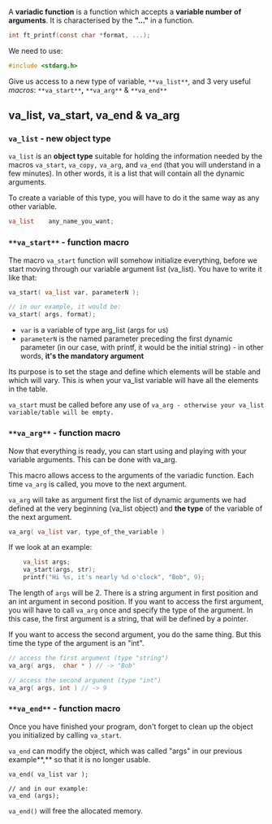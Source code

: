 A **variadic function** is a function which accepts a **variable number of arguments**. It is characterised by the **"..."** in a function.

```c
int	ft_printf(const char *format, ...);
```

We need to use:
```c
#include <stdarg.h>
```

Give us access to a new type of variable, `**va_list**`_,_ and 3 very useful _macros_: `**va_start**`**,** `**va_arg**` & `**va_end**`

## va_list, va_start, va_end & va_arg
### `va_list` - new object type
`va_list` is an **object type** suitable for holding the information needed by the macros `va_start`, `va_copy,` `va_arg`, and `va_end` (that you will understand in a few minutes). In other words, it is a list that will contain all the dynamic arguments.

To create a variable of this type, you will have to do it the same way as any other variable.

```c
va_list    any_name_you_want;
```

### `**va_start**` **- function macro**

The macro `va_start` function will somehow initialize everything, before we start moving through our variable argument list (va_list). You have to write it like that:

```c
va_start( va_list var, parameterN );

// in our example, it would be:
va_start( args, format);
```

- `var` is a variable of type arg_list (args for us)
- `parameterN` is the named parameter preceding the first dynamic parameter (in our case, with printf, it would be the initial string) - in other words, **it's the mandatory argument**

Its purpose is to set the stage and define which elements will be stable and which will vary. This is when your va_list variable will have all the elements in the table.

`va_start` must be called before any use of `va_arg - otherwise your va_list variable/table will be empty.`

### `**va_arg**` **- function macro**

Now that everything is ready, you can start using and playing with your variable arguments. This can be done with va_arg.

This macro allows access to the arguments of the variadic function. Each time `va_arg` is called, you move to the next argument.

`va_arg` will take as argument first the list of dynamic arguments we had defined at the very beginning (va_list object) and **the type** of the variable of the next argument.

```c
va_arg( va_list var, type_of_the_variable )
```

If we look at an example: 
```c
	va_list args;
	va_start(args, str);
	printf("Hi %s, it's nearly %d o'clock", "Bob", 9);
```
The length of `args` will be 2. There is a string argument in first position and an int argument in second position. 
If you want to access the first argument, you will have to call `va_arg` once and specify the type of the argument. In this case, the first argument is a string, that will be defined by a pointer.

If you want to access the second argument, you do the same thing. But this time the type of the argument is an "int".

```c
// access the first argument (type "string")
va_arg( args,  char * ) // -> "Bob"

// access the second argument (type "int")
va_arg( args, int ) // -> 9
```

### `**va_end**` **- function macro**

Once you have finished your program, don't forget to clean up the object you initialized by calling `va_start`.

`va_end` can modify the object, which was called "args" in our previous example**,** so that it is no longer usable.

```
va_end( va_list var );

// and in our example:
va_end (args);
```

`va_end()` will free the allocated memory.